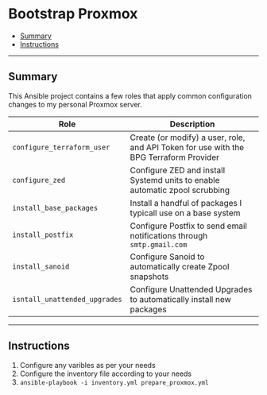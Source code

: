 # Bootstrap Proxmox

* [Summary](#Summary)
* [Instructions](#Instructions)
<hr>

## Summary

This Ansible project contains a few roles that apply common configuration changes to my personal Proxmox server. 

| Role                          | Description                                                  |
| ----------------------------- | ------------------------------------------------------------ |
| `configure_terraform_user`    | Create (or modify) a user, role, and API Token for use with the BPG Terraform Provider |
| `configure_zed`               | Configure ZED and install Systemd units to enable automatic zpool scrubbing |
| `install_base_packages`       | Install a handful of packages I typicall use on a base system |
| `install_postfix`             | Configure Postfix to send email notifications through `smtp.gmail.com` |
| `install_sanoid`              | Configure Sanoid to automatically create Zpool snapshots     |
| `isntall_unattended_upgrades` | Configure Unattended Upgrades to automatically install new packages |

<hr>

## Instructions

1. Configure any varibles as per your needs
2. Configure the inventory file according to your needs
3. `ansible-playbook -i inventory.yml prepare_proxmox.yml`

